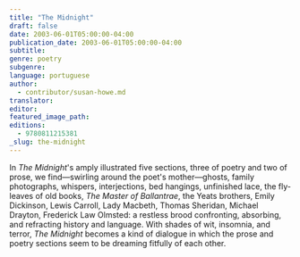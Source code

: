 ```yaml
---
title: "The Midnight"
draft: false
date: 2003-06-01T05:00:00-04:00
publication_date: 2003-06-01T05:00:00-04:00
subtitle:
genre: poetry
subgenre:
language: portuguese
author:
  - contributor/susan-howe.md
translator:
editor:
featured_image_path:
editions:
  - 9780811215381
_slug: the-midnight
---
```


In _The Midnight_'s amply illustrated five sections, three of poetry and two of prose, we find—swirling around the poet's mother—ghosts, family photographs, whispers, interjections, bed hangings, unfinished lace, the fly-leaves of old books, _The Master of Ballantrae_, the Yeats brothers, Emily Dickinson, Lewis Carroll, Lady Macbeth, Thomas Sheridan, Michael Drayton, Frederick Law Olmsted: a restless brood confronting, absorbing, and refracting history and language. With shades of wit, insomnia, and terror, _The Midnight_ becomes a kind of dialogue in which the prose and poetry sections seem to be dreaming fitfully of each other.

